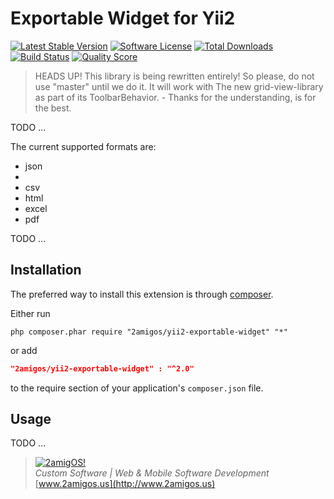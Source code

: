 Exportable Widget for Yii2
===========================

[![Latest Stable Version](https://poser.pugx.org/2amigos/yii2-exportable-widget/v/stable.svg)](https://packagist.org/packages/2amigos/yii2-exportable-widget) 
[![Software License](https://img.shields.io/badge/license-MIT-brightgreen.svg?style=flat-square)](LICENSE.md)
[![Total Downloads](https://poser.pugx.org/2amigos/yii2-exportable-widget/downloads.svg)](https://packagist.org/packages/2amigos/yii2-exportable-widget) 
[![Build Status](https://img.shields.io/travis/2amigos/yii2-exportable-widget/master.svg?style=flat-square)](https://travis-ci.org/2amigos/yii2-exportable-widget)
[![Quality Score](https://img.shields.io/scrutinizer/g/2amigos/yii2-grid-view-library.svg?style=flat-square)](https://scrutinizer-ci.com/g/2amigos/yii2-exportable-widget)  


> HEADS UP! This library is being rewritten entirely! So please, do not use "master" until we do it. It will work with 
> The new grid-view-library as part of its ToolbarBehavior. - Thanks for the understanding, is for the best.

TODO ...

The current supported formats are:

* json
* 
* csv
* html
* excel
* pdf

TODO ... 

Installation
------------
The preferred way to install this extension is through [composer](http://getcomposer.org/download/).

Either run

```
php composer.phar require "2amigos/yii2-exportable-widget" "*"
```
or add

```json
"2amigos/yii2-exportable-widget" : "^2.0"
```

to the require section of your application's `composer.json` file.

Usage
-----

TODO ... 

> [![2amigOS!](http://www.gravatar.com/avatar/55363394d72945ff7ed312556ec041e0.png)](http://www.2amigos.us)  
> <i>Custom Software | Web & Mobile Software Development</i>  
> [www.2amigos.us](http://www.2amigos.us)
